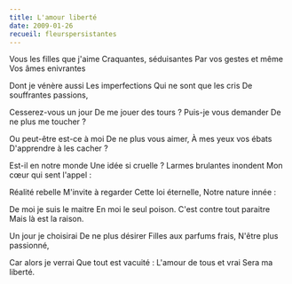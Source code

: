 ```yaml
---
title: L'amour liberté
date: 2009-01-26
recueil: fleurspersistantes
---
```


Vous les filles que j'aime
Craquantes, séduisantes
Par vos gestes et même
Vos âmes enivrantes

Dont je vénère aussi
Les imperfections
Qui ne sont que les cris
De souffrantes passions,

Cesserez-vous un jour
De me jouer des tours ?
Puis-je vous demander
De ne plus me toucher ?

Ou peut-être est-ce à moi
De ne plus vous aimer,
À mes yeux vos ébats
D'apprendre à les cacher ?

Est-il en notre monde
Une idée si cruelle ?
Larmes brulantes inondent
Mon cœur qui sent l'appel :

Réalité rebelle
M'invite à regarder
Cette loi éternelle,
Notre nature innée :

De moi je suis le maitre
En moi le seul poison.
C'est contre tout paraitre
Mais là est la raison.

Un jour je choisirai
De ne plus désirer
Filles aux parfums frais,
N'être plus passionné,

Car alors je verrai
Que tout est vacuité :
L'amour de tous et vrai
Sera ma liberté.

